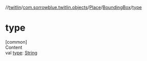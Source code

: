 //[twitlin](../../../index.md)/[com.sorrowblue.twitlin.objects](../../index.md)/[Place](../index.md)/[BoundingBox](index.md)/[type](type.md)



# type  
[common]  
Content  
val [type](type.md): [String](https://kotlinlang.org/api/latest/jvm/stdlib/kotlin/-string/index.html)  



